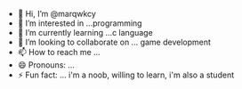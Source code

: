 - 👋 Hi, I’m @marqwkcy
- 👀 I’m interested in ...programming
- 🌱 I’m currently learning ...c language
- 💞️ I’m looking to collaborate on ... game development
- 📫 How to reach me ... 
- 😄 Pronouns: ...
- ⚡ Fun fact: ... i'm a noob, willing to learn, i'm also a student 

<!---
marqwkcy/marqwkcy is a ✨ special ✨ repository because its `README.md` (this file) appears on your GitHub profile.
You can click the Preview link to take a look at your changes.
--->
